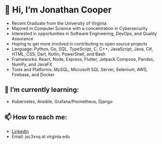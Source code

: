 # 👋 Hi, I’m Jonathan Cooper
- Recent Graduate from the University of Virginia
- Majored in Computer Science with a concentration in Cybersecurity
- Interested in opportunities in Software Engineering, DevOps, and Quality Assurance
- Hoping to get more involved in contributing to open source projects
- Language: Python, Go, SQL, TypeScript, C, C++, JavaScript, Java, C#, HTML, CSS, Dart, Kotlin, PowerShell, and Bash
- Frameworks: React, Node, Express, Flutter, Jetpack Compose, Pandas, NumPy, and JavaFX
- Tools and Platforms: MySQL, Microsoft SQL Server, Selenium, AWS, Firebase, and Docker

## 🌱 I’m currently learning:
- Kubernetes, Ansible, Grafana/Prometheus, Django
## 📫 How to reach me:
- [LinkedIn](https://www.linkedin.com/in/jonathan-sch-cooper)
- Email: jsc3xvq at virginia.edu



<!---
csj606/csj606 is a ✨ special ✨ repository because its `README.md` (this file) appears on your GitHub profile.
You can click the Preview link to take a look at your changes.
--->
